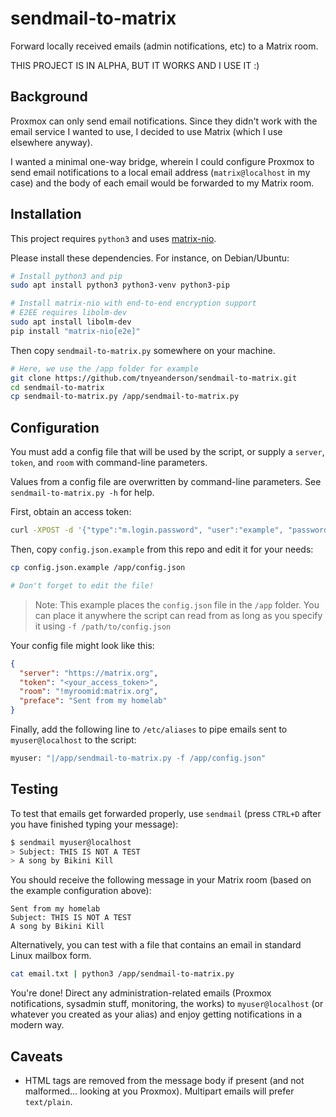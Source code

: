 # sendmail-to-matrix

Forward locally received emails (admin notifications, etc) to a Matrix room.

THIS PROJECT IS IN ALPHA, BUT IT WORKS AND I USE IT :)


## Background

Proxmox can only send email notifications. Since they didn't work with the email service I wanted to use, I decided to use Matrix (which I use elsewhere anyway).

I wanted a minimal one-way bridge, wherein I could configure Proxmox to send email notifications to a local email address (`matrix@localhost` in my case) and the body of each email would be forwarded to my Matrix room.


## Installation

This project requires `python3` and uses [matrix-nio](https://github.com/poljar/matrix-nio).

Please install these dependencies. For instance, on Debian/Ubuntu:

```bash
# Install python3 and pip
sudo apt install python3 python3-venv python3-pip

# Install matrix-nio with end-to-end encryption support
# E2EE requires libolm-dev
sudo apt install libolm-dev
pip install "matrix-nio[e2e]"
```

Then copy `sendmail-to-matrix.py` somewhere on your machine.
```bash
# Here, we use the /app folder for example
git clone https://github.com/tnyeanderson/sendmail-to-matrix.git
cd sendmail-to-matrix
cp sendmail-to-matrix.py /app/sendmail-to-matrix.py
```


## Configuration

You must add a config file that will be used by the script, or supply a `server`, `token`, and `room` with command-line parameters.

Values from a config file are overwritten by command-line parameters. See `sendmail-to-matrix.py -h` for help.

First, obtain an access token:
```bash
curl -XPOST -d '{"type":"m.login.password", "user":"example", "password":"wordpass"}' "https://homeserver:8448/_matrix/client/r0/login"
```

Then, copy `config.json.example` from this repo and edit it for your needs:
```bash
cp config.json.example /app/config.json

# Don't forget to edit the file!
```

> Note: This example places the `config.json` file in the `/app` folder. You can place it anywhere the script can read from as long as you specify it using `-f /path/to/config.json`

Your config file might look like this:
```json
{
  "server": "https://matrix.org",
  "token": "<your_access_token>",
  "room": "!myroomid:matrix.org",
  "preface": "Sent from my homelab"
}
```

Finally, add the following line to `/etc/aliases` to pipe emails sent to `myuser@localhost` to the script:
```bash
myuser: "|/app/sendmail-to-matrix.py -f /app/config.json"
```

## Testing

To test that emails get forwarded properly, use `sendmail` (press `CTRL+D` after you have finished typing your message):
```bash
$ sendmail myuser@localhost
> Subject: THIS IS NOT A TEST
> A song by Bikini Kill
```

You should receive the following message in your Matrix room (based on the example configuration above):
```
Sent from my homelab
Subject: THIS IS NOT A TEST
A song by Bikini Kill
```

Alternatively, you can test with a file that contains an email in standard Linux mailbox form.
```bash
cat email.txt | python3 /app/sendmail-to-matrix.py
```

You're done! Direct any administration-related emails (Proxmox notifications, sysadmin stuff, monitoring, the works) to `myuser@localhost` (or whatever you created as your alias) and enjoy getting notifications in a modern way.


## Caveats

- HTML tags are removed from the message body if present (and not malformed... looking at you Proxmox). Multipart emails will prefer `text/plain`.